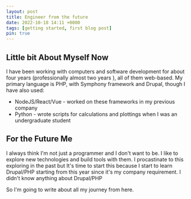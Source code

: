 ```yaml
---
layout: post
title: Engineer from the future
date: 2022-10-18 14:11 +0000
tags: [getting started, first blog post]
pin: true
---
```

## Little bit About Myself Now
I have been working with computers and software development for about four years (professionally almost two years ), all of them web-based.
My primary language is PHP, with Symphony framework and Drupal, though I have also used:  
- NodeJS/React/Vue - worked on these frameworks in my previous company
- Python - wrote scripts for calculations and plottings when I was an undergraduate student

## For the Future Me


I always think I'm not just a programmer and I don't want to be. I like to explore new technologies and build tools with them. I procastinate to this exploring in the past but It's time to start this because I start to learn Drupal/PHP starting from this year since it's my company requirement. I didn't know anything about Drupal/PHP 

  
So I'm going to write about all my journey from here. 
